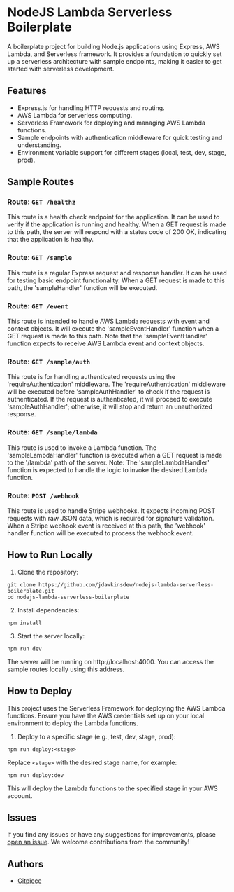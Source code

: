 # NodeJS Lambda Serverless Boilerplate

A boilerplate project for building Node.js applications using Express, AWS Lambda, and Serverless framework. It provides a foundation to quickly set up a serverless architecture with sample endpoints, making it easier to get started with serverless development.

## Features

- Express.js for handling HTTP requests and routing.
- AWS Lambda for serverless computing.
- Serverless Framework for deploying and managing AWS Lambda functions.
- Sample endpoints with authentication middleware for quick testing and understanding.
- Environment variable support for different stages (local, test, dev, stage, prod).

## Sample Routes

### Route: `GET /healthz`

This route is a health check endpoint for the application. It can be used to verify if the application is running and healthy. When a GET request is made to this path, the server will respond with a status code of 200 OK, indicating that the application is healthy.

### Route: `GET /sample`

This route is a regular Express request and response handler. It can be used for testing basic endpoint functionality. When a GET request is made to this path, the 'sampleHandler' function will be executed.

### Route: `GET /event`

This route is intended to handle AWS Lambda requests with event and context objects. It will execute the 'sampleEventHandler' function when a GET request is made to this path. Note that the 'sampleEventHandler' function expects to receive AWS Lambda event and context objects.

### Route: `GET /sample/auth`

This route is for handling authenticated requests using the 'requireAuthentication' middleware. The 'requireAuthentication' middleware will be executed before 'sampleAuthHandler' to check if the request is authenticated. If the request is authenticated, it will proceed to execute 'sampleAuthHandler'; otherwise, it will stop and return an unauthorized response.

### Route: `GET /sample/lambda`

This route is used to invoke a Lambda function. The 'sampleLambdaHandler' function is executed when a GET request is made to the '/lambda' path of the server. Note: The 'sampleLambdaHandler' function is expected to handle the logic to invoke the desired Lambda function.

### Route: `POST /webhook`

This route is used to handle Stripe webhooks. It expects incoming POST requests with raw JSON data, which is required for signature validation. When a Stripe webhook event is received at this path, the 'webhook' handler function will be executed to process the webhook event.

## How to Run Locally

1. Clone the repository:

```
git clone https://github.com/jdawkinsdew/nodejs-lambda-serverless-boilerplate.git
cd nodejs-lambda-serverless-boilerplate
```

2. Install dependencies:

```
npm install
```

3. Start the server locally:

```
npm run dev
```

The server will be running on http://localhost:4000. You can access the sample routes locally using this address.

## How to Deploy

This project uses the Serverless Framework for deploying the AWS Lambda functions. Ensure you have the AWS credentials set up on your local environment to deploy the Lambda functions.

1. Deploy to a specific stage (e.g., test, dev, stage, prod):

```
npm run deploy:<stage>
```

Replace `<stage>` with the desired stage name, for example:

```
npm run deploy:dev
```

This will deploy the Lambda functions to the specified stage in your AWS account.

## Issues

If you find any issues or have any suggestions for improvements, please [open an issue](https://github.com/jdawkinsdew/nodejs-lambda-serverless-boilerplate/issues). We welcome contributions from the community!

## Authors

- [Gitpiece](https://github.com/jdawkinsdew)
